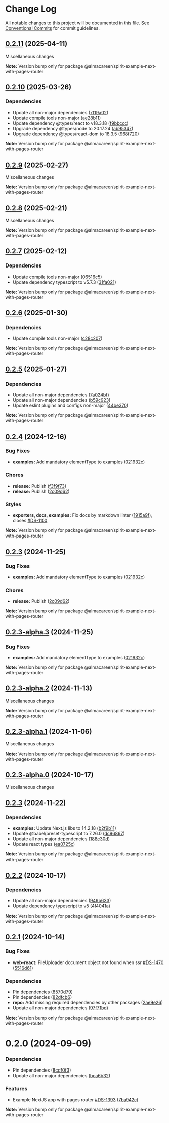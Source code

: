 # Change Log

All notable changes to this project will be documented in this file.
See [Conventional Commits](https://conventionalcommits.org) for commit guidelines.

<a name="0.2.11"></a>

## [0.2.11](https://github.com/lmc-eu/spirit-design-system/compare/@almacareer/spirit-example-next-with-pages-router@0.2.10...@almacareer/spirit-example-next-with-pages-router@0.2.11) (2025-04-11)

Miscellaneous changes

**Note:** Version bump only for package @almacareer/spirit-example-next-with-pages-router

<a name="0.2.10"></a>

## [0.2.10](https://github.com/lmc-eu/spirit-design-system/compare/@almacareer/spirit-example-next-with-pages-router@0.2.9...@almacareer/spirit-example-next-with-pages-router@0.2.10) (2025-03-26)

### Dependencies

- Update all non-major dependencies ([7f19a02](https://github.com/lmc-eu/spirit-design-system/commit/7f19a02))
- Update compile tools non-major ([ae28b11](https://github.com/lmc-eu/spirit-design-system/commit/ae28b11))
- Update dependency @types/react to v18.3.18 ([f9bbccc](https://github.com/lmc-eu/spirit-design-system/commit/f9bbccc))
- Upgrade dependency @types/node to 20.17.24 ([ab95347](https://github.com/lmc-eu/spirit-design-system/commit/ab95347))
- Upgrade dependency @types/react-dom to 18.3.5 ([968f720](https://github.com/lmc-eu/spirit-design-system/commit/968f720))

**Note:** Version bump only for package @almacareer/spirit-example-next-with-pages-router

<a name="0.2.9"></a>

## [0.2.9](https://github.com/lmc-eu/spirit-design-system/compare/@almacareer/spirit-example-next-with-pages-router@0.2.8...@almacareer/spirit-example-next-with-pages-router@0.2.9) (2025-02-27)

Miscellaneous changes

**Note:** Version bump only for package @almacareer/spirit-example-next-with-pages-router

<a name="0.2.8"></a>

## [0.2.8](https://github.com/lmc-eu/spirit-design-system/compare/@almacareer/spirit-example-next-with-pages-router@0.2.7...@almacareer/spirit-example-next-with-pages-router@0.2.8) (2025-02-21)

Miscellaneous changes

**Note:** Version bump only for package @almacareer/spirit-example-next-with-pages-router

<a name="0.2.7"></a>

## [0.2.7](https://github.com/lmc-eu/spirit-design-system/compare/@almacareer/spirit-example-next-with-pages-router@0.2.6...@almacareer/spirit-example-next-with-pages-router@0.2.7) (2025-02-12)

### Dependencies

- Update compile tools non-major ([06516c5](https://github.com/lmc-eu/spirit-design-system/commit/06516c5))
- Update dependency typescript to v5.7.3 ([31fa021](https://github.com/lmc-eu/spirit-design-system/commit/31fa021))

**Note:** Version bump only for package @almacareer/spirit-example-next-with-pages-router

<a name="0.2.6"></a>

## [0.2.6](https://github.com/lmc-eu/spirit-design-system/compare/@almacareer/spirit-example-next-with-pages-router@0.2.5...@almacareer/spirit-example-next-with-pages-router@0.2.6) (2025-01-30)

### Dependencies

- Update compile tools non-major ([c28c207](https://github.com/lmc-eu/spirit-design-system/commit/c28c207))

**Note:** Version bump only for package @almacareer/spirit-example-next-with-pages-router

<a name="0.2.5"></a>

## [0.2.5](https://github.com/lmc-eu/spirit-design-system/compare/@almacareer/spirit-example-next-with-pages-router@0.2.4...@almacareer/spirit-example-next-with-pages-router@0.2.5) (2025-01-27)

### Dependencies

- Update all non-major dependencies ([7a024bf](https://github.com/lmc-eu/spirit-design-system/commit/7a024bf))
- Update all non-major dependencies ([b59c923](https://github.com/lmc-eu/spirit-design-system/commit/b59c923))
- Update eslint plugins and configs non-major ([44be370](https://github.com/lmc-eu/spirit-design-system/commit/44be370))

**Note:** Version bump only for package @almacareer/spirit-example-next-with-pages-router

<a name="0.2.4"></a>

## [0.2.4](https://github.com/lmc-eu/spirit-design-system/compare/@almacareer/spirit-example-next-with-pages-router@0.2.3-alpha.2...@almacareer/spirit-example-next-with-pages-router@0.2.4) (2024-12-16)

### Bug Fixes

- **examples:** Add mandatory elementType to examples ([021932c](https://github.com/lmc-eu/spirit-design-system/commit/021932c))

### Chores

- **release:** Publish ([f3f9f73](https://github.com/lmc-eu/spirit-design-system/commit/f3f9f73))
- **release:** Publish ([2c09d62](https://github.com/lmc-eu/spirit-design-system/commit/2c09d62))

### Styles

- **exporters, docs, examples:** Fix docs by markdown linter ([1915a9f](https://github.com/lmc-eu/spirit-design-system/commit/1915a9f)), closes [#DS-1100](https://github.com/lmc-eu/spirit-design-system/issues/DS-1100)

**Note:** Version bump only for package @almacareer/spirit-example-next-with-pages-router

<a name="0.2.3"></a>

## [0.2.3](https://github.com/lmc-eu/spirit-design-system/compare/@almacareer/spirit-example-next-with-pages-router@0.2.3-alpha.2...@almacareer/spirit-example-next-with-pages-router@0.2.3) (2024-11-25)

### Bug Fixes

- **examples:** Add mandatory elementType to examples ([021932c](https://github.com/lmc-eu/spirit-design-system/commit/021932c))

### Chores

- **release:** Publish ([2c09d62](https://github.com/lmc-eu/spirit-design-system/commit/2c09d62))

**Note:** Version bump only for package @almacareer/spirit-example-next-with-pages-router

<a name="0.2.3-alpha.3"></a>

## [0.2.3-alpha.3](https://github.com/lmc-eu/spirit-design-system/compare/@almacareer/spirit-example-next-with-pages-router@0.2.3-alpha.2...@almacareer/spirit-example-next-with-pages-router@0.2.3-alpha.3) (2024-11-25)

### Bug Fixes

- **examples:** Add mandatory elementType to examples ([021932c](https://github.com/lmc-eu/spirit-design-system/commit/021932c))

**Note:** Version bump only for package @almacareer/spirit-example-next-with-pages-router

<a name="0.2.3-alpha.2"></a>

## [0.2.3-alpha.2](https://github.com/lmc-eu/spirit-design-system/compare/@almacareer/spirit-example-next-with-pages-router@0.2.3-alpha.1...@almacareer/spirit-example-next-with-pages-router@0.2.3-alpha.2) (2024-11-13)

Miscellaneous changes

**Note:** Version bump only for package @almacareer/spirit-example-next-with-pages-router

<a name="0.2.3-alpha.1"></a>

## [0.2.3-alpha.1](https://github.com/lmc-eu/spirit-design-system/compare/@almacareer/spirit-example-next-with-pages-router@0.2.3-alpha.0...@almacareer/spirit-example-next-with-pages-router@0.2.3-alpha.1) (2024-11-06)

Miscellaneous changes

**Note:** Version bump only for package @almacareer/spirit-example-next-with-pages-router

<a name="0.2.3-alpha.0"></a>

## [0.2.3-alpha.0](https://github.com/lmc-eu/spirit-design-system/compare/@almacareer/spirit-example-next-with-pages-router@0.2.2...@almacareer/spirit-example-next-with-pages-router@0.2.3-alpha.0) (2024-10-17)

Miscellaneous changes

<a name="0.2.3"></a>

## [0.2.3](https://github.com/lmc-eu/spirit-design-system/compare/@almacareer/spirit-example-next-with-pages-router@0.2.2...@almacareer/spirit-example-next-with-pages-router@0.2.3) (2024-11-22)

### Dependencies

- **examples:** Update Next.js libs to 14.2.18 ([b2f9b11](https://github.com/lmc-eu/spirit-design-system/commit/b2f9b11))
- Update @babel/preset-typescript to 7.26.0 ([dc96867](https://github.com/lmc-eu/spirit-design-system/commit/dc96867))
- Update all non-major dependencies ([188c30d](https://github.com/lmc-eu/spirit-design-system/commit/188c30d))
- Update react types ([ea0725c](https://github.com/lmc-eu/spirit-design-system/commit/ea0725c))

**Note:** Version bump only for package @almacareer/spirit-example-next-with-pages-router

<a name="0.2.2"></a>

## [0.2.2](https://github.com/lmc-eu/spirit-design-system/compare/@almacareer/spirit-example-next-with-pages-router@0.2.1...@almacareer/spirit-example-next-with-pages-router@0.2.2) (2024-10-17)

### Dependencies

- Update all non-major dependencies ([949b633](https://github.com/lmc-eu/spirit-design-system/commit/949b633))
- Update dependency typescript to v5 ([4f4041a](https://github.com/lmc-eu/spirit-design-system/commit/4f4041a))

**Note:** Version bump only for package @almacareer/spirit-example-next-with-pages-router

<a name="0.2.1"></a>

## [0.2.1](https://github.com/lmc-eu/spirit-design-system/compare/@almacareer/spirit-example-next-with-pages-router@0.2.0...@almacareer/spirit-example-next-with-pages-router@0.2.1) (2024-10-14)

### Bug Fixes

- **web-react:** FileUploader document object not found when ssr [#DS-1470](https://github.com/lmc-eu/spirit-design-system/issues/DS-1470) ([5516d61](https://github.com/lmc-eu/spirit-design-system/commit/5516d61))

### Dependencies

- Pin dependencies ([8570d79](https://github.com/lmc-eu/spirit-design-system/commit/8570d79))
- Pin dependencies ([82dfcb6](https://github.com/lmc-eu/spirit-design-system/commit/82dfcb6))
- **repo:** Add missing required dependencies by other packages ([2ae9e26](https://github.com/lmc-eu/spirit-design-system/commit/2ae9e26))
- Update all non-major dependencies ([97f71bd](https://github.com/lmc-eu/spirit-design-system/commit/97f71bd))

**Note:** Version bump only for package @almacareer/spirit-example-next-with-pages-router

<a name="0.2.0"></a>

# 0.2.0 (2024-09-09)

### Dependencies

- Pin dependencies ([8cdf0f3](https://github.com/lmc-eu/spirit-design-system/commit/8cdf0f3))
- Update all non-major dependencies ([bca6b32](https://github.com/lmc-eu/spirit-design-system/commit/bca6b32))

### Features

- Example NextJS app with pages router [#DS-1393](https://github.com/lmc-eu/spirit-design-system/issues/DS-1393) ([7ba942c](https://github.com/lmc-eu/spirit-design-system/commit/7ba942c))

**Note:** Version bump only for package @almacareer/spirit-example-next-with-pages-router
